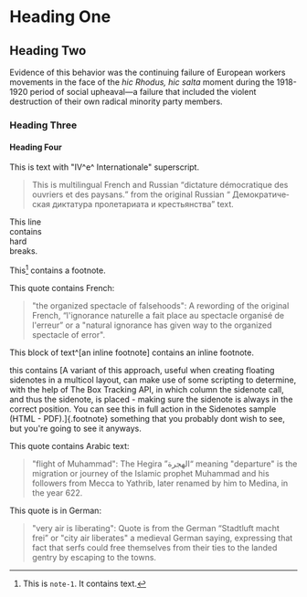 # Heading One

## Heading Two

Evidence of this behavior was the continuing failure of European workers
movements in the face of the _<span lang="la">hic Rhodus, hic salta</span>_
moment during the 1918-1920 period of social upheaval—a failure that included
the violent destruction of their own radical minority party members.

### Heading Three

#### Heading Four

This is text with "IV^e^ Internationale" superscript.

> This is multilingual French and Russian <q lang="fr">dictature démocratique
> des ouvriers et des paysans.</q> from the original Russian <q lang="ru">
> Демократическая диктатура пролетариата и крестьянства</q> text.

This line\
contains\
hard\
breaks.

This[^note-1] contains a footnote.

This quote contains French:

> "the organized spectacle of falsehoods": A rewording of the original French,
> <q lang="fr">l'ignorance naturelle a fait place au spectacle organisé de
> l'erreur</q> or a "natural ignorance has given way to the organized spectacle
> of error".

This block of text^[an inline footnote] contains an inline footnote.

this contains
[A variant of this approach, useful when creating floating sidenotes in a multicol layout, can make use of some scripting to determine, with the help of The Box Tracking API, in which column the sidenote call, and thus the sidenote, is placed - making sure the sidenote is always in the correct position. You can see this in full action in the Sidenotes sample (HTML - PDF).]{.footnote}
something that you probably dont wish to see, but you're going to see it anyways.

This quote contains Arabic text:

> "flight of Muhammad": The Hegira <q lang="ar" dir="rtl">الهجرة</q> meaning "departure"
> is the migration or journey of the Islamic prophet Muhammad and his followers
> from Mecca to Yathrib, later renamed by him to Medina, in the year 622.

This quote is in German:

> "very air is liberating": Quote is from the German <q lang="de">Stadtluft
> macht frei</q> or "city air liberates" a medieval German saying, expressing
> that fact that serfs could free themselves from their ties to the landed
> gentry by escaping to the towns.

[^note-1]: This is `note-1`. It contains text.
